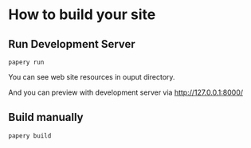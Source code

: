 # How to build your site

## Run Development Server

``` shell
papery run
```

You can see web site resources in ouput directory.

And you can preview with development server via <http://127.0.0.1:8000/>

## Build manually

``` shell
papery build
```
